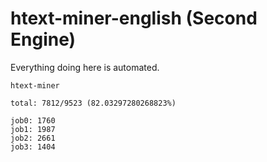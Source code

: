 # htext-miner-english (Second Engine)

Everything doing here is automated.

```
htext-miner

total: 7812/9523 (82.03297280268823%)

job0: 1760
job1: 1987
job2: 2661
job3: 1404
```